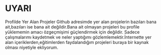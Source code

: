 # UYARI
Profilde Yer Alan Projeler
Github adresimde yer alan projelerin bazıları bana ait,bazıları ise bana ait değildir.Bana ait olmayan projeleri bu profile yüklememin amacı özgeçmişimi güçlendirmek için değildir.
Sadece çalışmalarımı kaydetmek ve neler yaptığımı gözlemlemektir.İnternette yer alan içeriklerden,eğitimlerden faydalandığım projeleri buraya bir kaynak olması niyetiyle ekliyorum.

